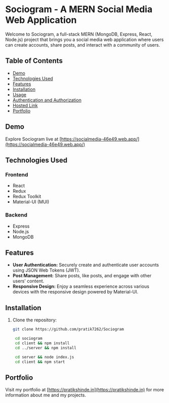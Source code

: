 # Sociogram - A MERN Social Media Web Application

Welcome to Sociogram, a full-stack MERN (MongoDB, Express, React, Node.js) project that brings you a social media web application where users can create accounts, share posts, and interact with a community of users.

## Table of Contents

- [Demo](#demo)
- [Technologies Used](#technologies-used)
- [Features](#features)
- [Installation](#installation)
- [Usage](#usage)
- [Authentication and Authorization](#authentication-and-authorization)
- [Hosted Link](#hosted-link)
- [Portfolio](#portfolio)

## Demo

Explore Sociogram live at [https://socialmedia-46e49.web.app/](https://socialmedia-46e49.web.app/)

## Technologies Used

### Frontend

- React
- Redux
- Redux Toolkit
- Material-UI (MUI)

### Backend

- Express
- Node.js
- MongoDB

## Features

- **User Authentication:** Securely create and authenticate user accounts using JSON Web Tokens (JWT).
- **Post Management:** Share posts, like posts, and engage with other users' content.
- **Responsive Design:** Enjoy a seamless experience across various devices with the responsive design powered by Material-UI.

## Installation

1. Clone the repository:

   ```bash
   git clone https://github.com/pratik7262/Sociogram

    cd sociogram
    cd client && npm install
    cd ../server && npm install

    cd server && node index.js
    cd client && npm start
   ```

## Portfolio

Visit my portfolio at [https://pratikshinde.in](https://pratikshinde.in) for more information about me and my projects.

